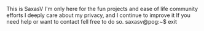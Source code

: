 This is SaxasV
I'm only here for the fun projects and ease of life community efforts
I deeply care about my privacy, and I continue to improve it
If you need help or want to contact fell free to do so.
saxasv@pog:~$ exit
